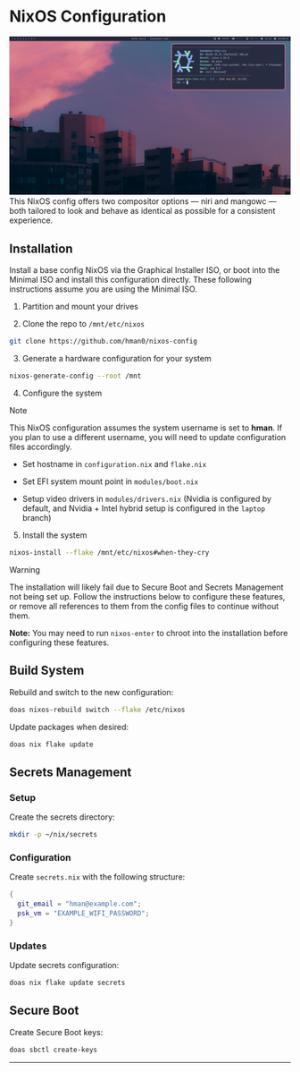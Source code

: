 # NixOS Configuration
![showcase](https://github.com/hman0/nixos-config/blob/master/showcase/showcase.png)
This NixOS config offers two compositor options — niri and mangowc — both tailored to look and behave as identical as possible for a consistent experience.

## Installation

Install a base config NixOS via the Graphical Installer ISO, or boot into the Minimal ISO and install this configuration directly.  These following instructions assume you are using the Minimal ISO.

1. Partition and mount your drives

2. Clone the repo to `/mnt/etc/nixos`
```bash
git clone https://github.com/hman0/nixos-config
```
3. Generate a hardware configuration for your system
```bash
nixos-generate-config --root /mnt
```
4. Configure the system

> [!NOTE]
> This NixOS configuration assumes the system username is set to **hman**. If you plan to use a different username, you will need to update configuration files accordingly.

- Set hostname in `configuration.nix` and `flake.nix`

- Set EFI system mount point in `modules/boot.nix`

- Setup video drivers in `modules/drivers.nix` (Nvidia is configured by default, and Nvidia + Intel hybrid setup is configured in the `laptop` branch)
5. Install the system
```bash
nixos-install --flake /mnt/etc/nixos#when-they-cry
```
> [!WARNING]
> The installation will likely fail due to Secure Boot and Secrets Management not being set up. Follow the instructions below to configure these features, or remove all references to them from the config files to continue without them.

**Note:** You may need to run `nixos-enter` to chroot into the installation before configuring these features.

## Build System

Rebuild and switch to the new configuration:

```bash
doas nixos-rebuild switch --flake /etc/nixos
```

Update packages when desired:

```bash
doas nix flake update
```

## Secrets Management

### Setup

Create the secrets directory:

```bash
mkdir -p ~/nix/secrets
```

### Configuration

Create `secrets.nix` with the following structure:

```nix
{
  git_email = "hman@example.com";
  psk_vm = "EXAMPLE_WIFI_PASSWORD";
}
```

### Updates

Update secrets configuration:

```bash
doas nix flake update secrets
```

## Secure Boot

Create Secure Boot keys:

```bash
doas sbctl create-keys
```

---


